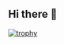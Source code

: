 ## Hi there 👋


[![trophy](https://github-profile-trophy.vercel.app/Anufriev33=ryo-ma)](https://github.com/ryo-ma/github-profile-trophy)
